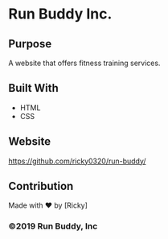 # Run Buddy Inc.
## Purpose
A website that offers fitness training services.

## Built With
* HTML
* CSS

## Website
https://github.com/ricky0320/run-buddy/

## Contribution
Made with ❤️ by [Ricky]

### ©️2019 Run Buddy, Inc 
